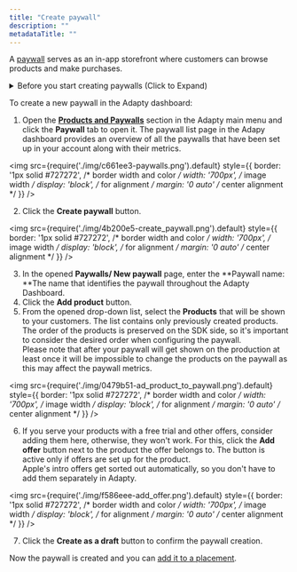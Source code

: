 ```yaml
---
title: "Create paywall"
description: ""
metadataTitle: ""
---
```


A [paywall](paywalls) serves as an in-app storefront where customers can browse products and make purchases.

<details>
   <summary>Before you start creating paywalls (Click to Expand)</summary>

   1. [Create at least one product](create-product).
2. (optional) [Create offer](create-offer).
</details>

To create a new paywall in the Adapty dashboard:

1. Open the [**Products and Paywalls**](https://app.adapty.io/paywalls) section in the Adapty main menu and click the **Paywall** tab to open it. The paywall list page in the Adapy dashboard provides an overview of all the paywalls that have been set up in your account along with their metrics.


<img
  src={require('./img/c661ee3-paywalls.png').default}
  style={{
    border: '1px solid #727272', /* border width and color */
    width: '700px', /* image width */
    display: 'block', /* for alignment */
    margin: '0 auto' /* center alignment */
  }}
/>





2. Click the **Create paywall** button.


<img
  src={require('./img/4b200e5-create_paywall.png').default}
  style={{
    border: '1px solid #727272', /* border width and color */
    width: '700px', /* image width */
    display: 'block', /* for alignment */
    margin: '0 auto' /* center alignment */
  }}
/>





3. In the opened **Paywalls/ New paywall** page, enter the **Paywall name: **The name that identifies the paywall throughout the Adapty Dashboard.
4. Click the **Add product** button.
5. From the opened drop-down list, select the **Products** that will be shown to your customers. The list contains only previously created products. The order of the products is preserved on the SDK side, so it's important to consider the desired order when configuring the paywall.  
   Please note that after your paywall will get shown on the production at least once it will be impossible to change the products on the paywall as this may affect the paywall metrics. 


<img
  src={require('./img/0479b51-ad_product_to_paywall.png').default}
  style={{
    border: '1px solid #727272', /* border width and color */
    width: '700px', /* image width */
    display: 'block', /* for alignment */
    margin: '0 auto' /* center alignment */
  }}
/>





6. If you serve your products with a free trial and other offers, consider adding them here, otherwise, they won't work. For this, click the **Add offer** button next to the product the offer belongs to. The button is active only if offers are set up for the product.  
   Apple's intro offers get sorted out automatically, so you don't have to add them separately in Adapty. 


<img
  src={require('./img/f586eee-add_offer.png').default}
  style={{
    border: '1px solid #727272', /* border width and color */
    width: '700px', /* image width */
    display: 'block', /* for alignment */
    margin: '0 auto' /* center alignment */
  }}
/>





7. Click the **Create as a draft** button to confirm the paywall creation.

Now the paywall is created and you can [add it to a placement](add-audience-paywall-ab-test).